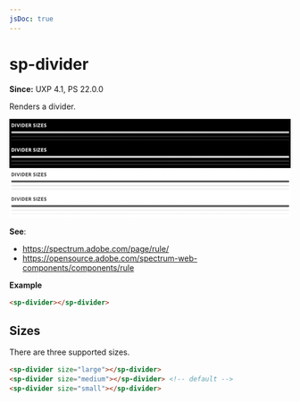 ```yaml
---
jsDoc: true
---
```

# sp-divider

**Since:** UXP 4.1, PS 22.0.0

Renders a divider.

![Dividers](../assets/sp-divider.png)

**See**:
- https://spectrum.adobe.com/page/rule/
- https://opensource.adobe.com/spectrum-web-components/components/rule

**Example**

```html
<sp-divider></sp-divider>
```

## Sizes

There are three supported sizes.

```html
<sp-divider size="large"></sp-divider>
<sp-divider size="medium"></sp-divider> <!-- default -->
<sp-divider size="small"></sp-divider>
```
